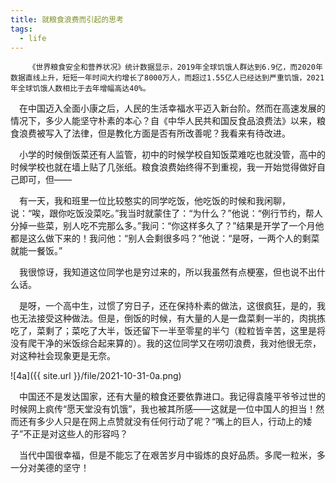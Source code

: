 ```yaml
---
title: 就粮食浪费而引起的思考
tags:
  - life
---
```


~~~
    《世界粮食安全和营养状况》统计数据显示，2019年全球饥饿人群达到6.9亿，而2020年数据直线上升，短短一年时间大约增长了8000万人，而超过1.55亿人已经达到严重饥饿，2021年全球饥饿人数相比于去年增幅高达40%。
~~~

&emsp;在中国迈入全面小康之后，人民的生活幸福水平迈入新台阶。然而在高速发展的情况下，多少人能坚守朴素的本心？自《中华人民共和国反食品浪费法》以来，粮食浪费被写入了法律，但是教化方面是否有所改善呢？我看来有待改进。
    
&emsp;小学的时候倒饭菜还有人监管，初中的时候学校自知饭菜难吃也就没管，高中的时候学校也就在墙上贴了几张纸。粮食浪费始终得不到重视，我一开始觉得做好自己即可，但——

&emsp;有一天，我和班里一位比较憨实的同学吃饭，他吃饭的时候和我闲聊，说：“唉，跟你吃饭没菜吃。”我当时就蒙住了：“为什么？”他说：“例行节约，帮人分掉一些菜，别人吃不完那么多。”我问：“你这样多久了？”结果是开学了一个月他都是这么做下来的！我问他：“别人会剩很多吗？”他说：“是呀，一两个人的剩菜就能一餐饭。”

&emsp;我很惊讶，我知道这位同学也是穷过来的，所以我虽然有点梗塞，但也说不出什么话。

&emsp;是呀，一个高中生，过惯了穷日子，还在保持朴素的做法，这很疯狂，是的，我也无法接受这种做法。但是，倒饭的时候，有大量的人是一盘菜剩一半的，肉挑拣吃了，菜剩了；菜吃了大半，饭还留下一半至零星的半勺（粒粒皆辛苦，这里是将没有爬干净的米饭综合起来算的）。我的这位同学又在唠叨浪费，我对他很无奈，对这种社会现象更是无奈。

![4a]({{ site.url }}/file/2021-10-31-0a.png)

&emsp;中国还不是发达国家，还有大量的粮食还要依靠进口。我记得袁隆平爷爷过世的时候网上疯传“愿天堂没有饥饿”，我也被其所感——这就是一位中国人的担当！然而还有多少人只是在网上点赞就没有任何行动了呢？“嘴上的巨人，行动上的矮子”不正是对这些人的形容吗？

&emsp;当代中国很幸福，但是不能忘了在艰苦岁月中锻炼的良好品质。多爬一粒米，多一分对美德的坚守！